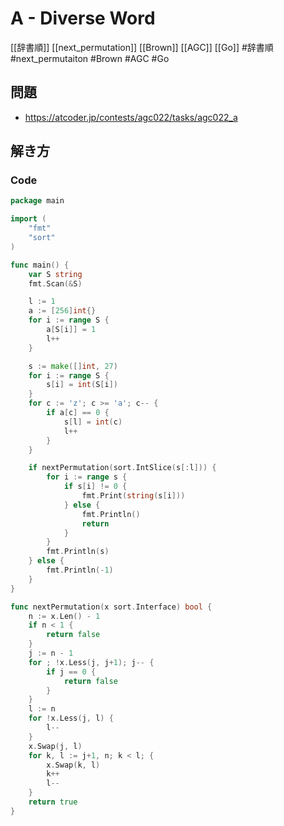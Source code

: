 # A - Diverse Word
[[辞書順]] [[next_permutation]] [[Brown]] [[AGC]] [[Go]]
#辞書順 #next_permutaiton #Brown #AGC #Go 

## 問題
- https://atcoder.jp/contests/agc022/tasks/agc022_a

## 解き方
### Code
```go
package main

import (
	"fmt"
	"sort"
)

func main() {
	var S string
	fmt.Scan(&S)

	l := 1
	a := [256]int{}
	for i := range S {
		a[S[i]] = 1
		l++
	}

	s := make([]int, 27)
	for i := range S {
		s[i] = int(S[i])
	}
	for c := 'z'; c >= 'a'; c-- {
		if a[c] == 0 {
			s[l] = int(c)
			l++
		}
	}

	if nextPermutation(sort.IntSlice(s[:l])) {
		for i := range s {
			if s[i] != 0 {
				fmt.Print(string(s[i]))
			} else {
				fmt.Println()
				return
			}
		}
		fmt.Println(s)
	} else {
		fmt.Println(-1)
	}
}

func nextPermutation(x sort.Interface) bool {
	n := x.Len() - 1
	if n < 1 {
		return false
	}
	j := n - 1
	for ; !x.Less(j, j+1); j-- {
		if j == 0 {
			return false
		}
	}
	l := n
	for !x.Less(j, l) {
		l--
	}
	x.Swap(j, l)
	for k, l := j+1, n; k < l; {
		x.Swap(k, l)
		k++
		l--
	}
	return true
}
```